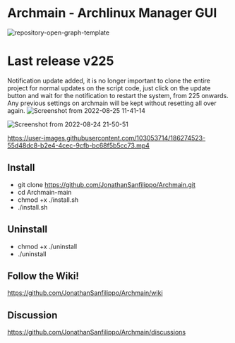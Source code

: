 

# Archmain - Archlinux Manager GUI

![repository-open-graph-template](https://user-images.githubusercontent.com/103053714/185955930-c7ba0563-aeda-4e57-8bf5-614cbbc4d540.png)

# Last release v225
Notification update added, it is no longer important to clone the entire project for normal updates on the script code, just click on the update button and wait for the notification to restart the system, from 225 onwards. Any previous settings on archmain will be kept without resetting all over again.
![Screenshot from 2022-08-25 11-41-14](https://user-images.githubusercontent.com/103053714/186644224-c6a819c4-e834-4368-9aa8-f2a605bea80a.png)



![Screenshot from 2022-08-24 21-50-51](https://user-images.githubusercontent.com/103053714/186520912-03b5161a-d71e-4226-a28d-3d983c97289d.png)




https://user-images.githubusercontent.com/103053714/186274523-55d48dc8-b2e4-4cec-9cfb-bc68f5b5cc73.mp4




## Install

- git clone https://github.com/JonathanSanfilippo/Archmain.git
- cd Archmain-main
- chmod +x ./install.sh
- ./install.sh


## Uninstall
- chmod +x ./uninstall
- ./uninstall

## Follow the Wiki! 
https://github.com/JonathanSanfilippo/Archmain/wiki 

## Discussion
https://github.com/JonathanSanfilippo/Archmain/discussions





